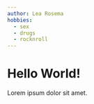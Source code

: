 ```yaml
---
author: Lea Rosema
hobbies:
  - sex
  - drugs
  - rocknroll
---
```


# Hello World!

Lorem ipsum dolor sit amet.
